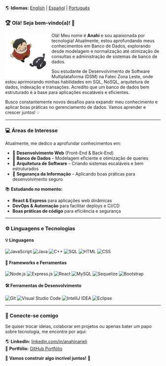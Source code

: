 🌎 **Idiomas:** [English](README.en.md) | [Español](README.es.md) | [Português](README.md)

### 🏆 Olá! Seja bem-vindo(a)! 👋  

<img width="150" align="left" src="https://raw.githubusercontent.com/AnahiMamani/myimages/master/king.png">  
 
Olá! Meu nome é **Anahi** e sou apaixonada por tecnologia! Atualmente, estou aprofundando meus conhecimentos em Banco de Dados, explorando desde modelagem e normalização até otimização de consultas e administração de sistemas de banco de dados.

Sou estudante de Desenvolvimento de Software Multiplataforma (DSM) na Fatec Zona Leste, onde estou aprimorando minhas habilidades em SQL, NoSQL, arquitetura de dados, indexação e transações. Acredito que um banco de dados bem estruturado é a base para aplicações escaláveis e eficientes.

Busco constantemente novos desafios para expandir meu conhecimento e aplicar boas práticas no gerenciamento de dados. Vamos aprender e crescer juntos! 💡

---

### 💻 Áreas de Interesse  

Atualmente, me dedico a aprofundar conhecimentos em:  

- 🔹 **Desenvolvimento Web** (Front-End & Back-End)  
- 🔹 **Banco de Dados** – Modelagem eficiente e otimização de queries  
- 🔹 **Arquitetura de Software** – Criando sistemas escaláveis e bem estruturados  
- 🔹 **Segurança da Informação** – Aplicando boas práticas para desenvolvimento seguro  

📚 **Estudando no momento:**  
- **React & Express** para aplicações web dinâmicas  
- **DevOps & Automação** para facilitar deploys e CI/CD  
- **Boas práticas de código** para eficiência e segurança  

---

### ⚙️ Linguagens e Tecnologias  

#### 💡 Linguagens  
![JavaScript](https://img.shields.io/badge/-JavaScript-000?&logo=JavaScript)  ![Java](https://img.shields.io/badge/-Java-000?&logo=Java&logoColor=007396)  ![C++](https://img.shields.io/badge/-C++-000?&logo=c%2b%2b&logoColor=00599C)  ![SQL](https://img.shields.io/badge/-SQL-000?&logo=MySQL)  ![HTML](https://img.shields.io/badge/-HTML-000?&logo=html5)   ![CSS](https://img.shields.io/badge/-CSS-000?&logo=css3)  

#### 🔧 Frameworks e Ferramentas  
![Node.js](https://img.shields.io/badge/-Node.js-000?&logo=node.js) ![Express.js](https://img.shields.io/badge/-Express.js-000?&logo=express)  ![React](https://img.shields.io/badge/-React-000?&logo=react)  ![MySQL](https://img.shields.io/badge/-MySQL-000?&logo=mysql)  ![Sequelize](https://img.shields.io/badge/-Sequelize-000?&logo=sequelize) ![Bootstrap](https://img.shields.io/badge/-Bootstrap-000?&logo=bootstrap)  

#### 🛠️ Ferramentas de Desenvolvimento  
![Git](https://img.shields.io/badge/Git-000?&logo=git)  ![Visual Studio Code](https://img.shields.io/badge/Visual%20Studio%20Code-000?&logo=visualstudiocode&logoColor=blue)
  ![IntelliJ IDEA](https://img.shields.io/badge/IntelliJ%20IDEA-000?&logo=intellijidea)  ![Eclipse](https://img.shields.io/badge/-Eclipse-000?&logo=eclipseide)

---

### 🚀 Conecte-se comigo  

Se quiser trocar ideias, colaborar em projetos ou apenas bater um papo sobre tecnologia, me encontre por aqui:  

🌎 **LinkedIn:** [linkedin.com/in/anahinarieli](https://www.linkedin.com/in/anahinarieli/)  
📂 **Portfólio:** [GitHub Portfólio](https://github.com/AnahiMamani/Portifolio)

💬 **Vamos construir algo incrível juntos!** 🚀
